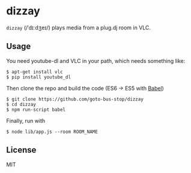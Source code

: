 dizzay
======

`dizzay` (/ˈdɪːdʒeɪ/) plays media from a plug.dj room in VLC.

## Usage

You need youtube-dl and VLC in your path, which needs something like:

```
$ apt-get install vlc
$ pip install youtube_dl
```

Then clone the repo and build the code (ES6 → ES5 with [Babel](https://babeljs.io))

```
$ git clone https://github.com/goto-bus-stop/dizzay
$ cd dizzay
$ npm run-script babel
```

Finally, run with

```
$ node lib/app.js --room ROOM_NAME
```

## License

MIT